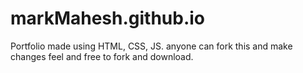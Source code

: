 # markMahesh.github.io
Portfolio
made using HTML, CSS, JS. 
anyone can fork this and make changes feel and free to fork and download.
